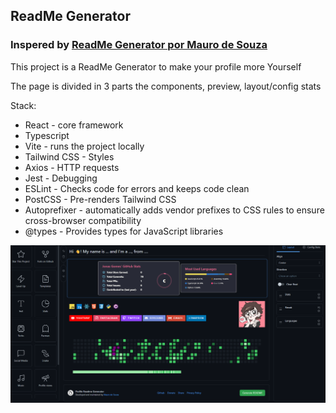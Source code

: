 ## ReadMe Generator

### Inspered by <a href="https://profile-readme-generator.com/pt-BR">ReadMe Generator por Mauro de Souza</a>

<p>This project is a ReadMe Generator to make your profile more Yourself</p>
<p>The page is divided in 3 parts the components, preview, layout/config stats</p>

Stack:

<ul>
  <li>React - core framework</li>
  <li>Typescript</li>
  <li>Vite - runs the project locally</li>
  <li>Tailwind CSS - Styles</li>
  <li>Axios - HTTP requests</li>
  <li>Jest - Debugging</li>
  <li>ESLint - Checks code for errors and keeps code clean</li>
  <li>PostCSS - Pre-renders Tailwind CSS</li>
  <li>Autoprefixer - automatically adds vendor prefixes to CSS rules to ensure cross-browser compatibility</li>
  <li>@types - Provides types for JavaScript libraries</li>
</ul>

![alt text](inspiration.png)
